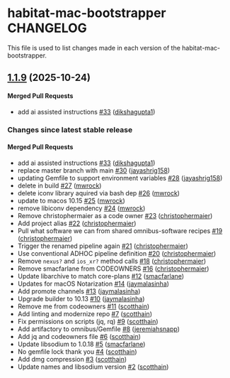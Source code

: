 habitat-mac-bootstrapper CHANGELOG
==========================
This file is used to list changes made in each version of the habitat-mac-bootstrapper.

<!-- latest_release 1.1.9 -->
## [1.1.9](https://github.com/habitat-sh/mac-bootstrapper/tree/1.1.9) (2025-10-24)

#### Merged Pull Requests
- add ai assisted instructions [#33](https://github.com/habitat-sh/mac-bootstrapper/pull/33) ([dikshagupta1](https://github.com/dikshagupta1))
<!-- latest_release -->

<!-- release_rollup since=1.0.12 -->
### Changes since latest stable release

#### Merged Pull Requests
- add ai assisted instructions [#33](https://github.com/habitat-sh/mac-bootstrapper/pull/33) ([dikshagupta1](https://github.com/dikshagupta1)) <!-- 1.1.9 -->
- replace master branch with main [#30](https://github.com/habitat-sh/mac-bootstrapper/pull/30) ([jayashrig158](https://github.com/jayashrig158)) <!-- 1.1.8 -->
- updating Gemfile to support environment variables [#28](https://github.com/habitat-sh/mac-bootstrapper/pull/28) ([jayashrig158](https://github.com/jayashrig158)) <!-- 1.1.7 -->
- delete in build [#27](https://github.com/habitat-sh/mac-bootstrapper/pull/27) ([mwrock](https://github.com/mwrock)) <!-- 1.1.6 -->
- delete iconv library aquired via bash dep [#26](https://github.com/habitat-sh/mac-bootstrapper/pull/26) ([mwrock](https://github.com/mwrock)) <!-- 1.1.5 -->
- update to macos 10.15 [#25](https://github.com/habitat-sh/mac-bootstrapper/pull/25) ([mwrock](https://github.com/mwrock)) <!-- 1.1.4 -->
- remove libiconv dependency [#24](https://github.com/habitat-sh/mac-bootstrapper/pull/24) ([mwrock](https://github.com/mwrock)) <!-- 1.1.3 -->
- Remove christophermaier as a code owner [#23](https://github.com/habitat-sh/mac-bootstrapper/pull/23) ([christophermaier](https://github.com/christophermaier)) <!-- 1.1.2 -->
- Add project alias [#22](https://github.com/habitat-sh/mac-bootstrapper/pull/22) ([christophermaier](https://github.com/christophermaier)) <!-- 1.1.1 -->
- Pull what software we can from shared omnibus-software recipes [#19](https://github.com/habitat-sh/mac-bootstrapper/pull/19) ([christophermaier](https://github.com/christophermaier)) <!-- 1.1.0 -->
- Trigger the renamed pipeline again [#21](https://github.com/habitat-sh/mac-bootstrapper/pull/21) ([christophermaier](https://github.com/christophermaier)) <!-- 1.0.17 -->
- Use conventional ADHOC pipeline definition [#20](https://github.com/habitat-sh/mac-bootstrapper/pull/20) ([christophermaier](https://github.com/christophermaier)) <!-- 1.0.16 -->
- Remove `nexus?` and `ios_xr?` method calls [#18](https://github.com/habitat-sh/mac-bootstrapper/pull/18) ([christophermaier](https://github.com/christophermaier)) <!-- 1.0.15 -->
- Remove smacfarlane from CODEOWNERS [#16](https://github.com/habitat-sh/mac-bootstrapper/pull/16) ([christophermaier](https://github.com/christophermaier)) <!-- 1.0.14 -->
- Update libarchive to match core-plans [#12](https://github.com/habitat-sh/mac-bootstrapper/pull/12) ([smacfarlane](https://github.com/smacfarlane)) <!-- 1.0.13 -->
- Updates for macOS Notarization [#14](https://github.com/habitat-sh/mac-bootstrapper/pull/14) ([jaymalasinha](https://github.com/jaymalasinha)) <!-- 1.0.12 -->
- Add promote channels [#13](https://github.com/habitat-sh/mac-bootstrapper/pull/13) ([jaymalasinha](https://github.com/jaymalasinha)) <!-- 1.0.11 -->
- Upgrade builder to 10.13 [#10](https://github.com/habitat-sh/mac-bootstrapper/pull/10) ([jaymalasinha](https://github.com/jaymalasinha)) <!-- 1.0.10 -->
- Remove me from codeowners [#11](https://github.com/habitat-sh/mac-bootstrapper/pull/11) ([scotthain](https://github.com/scotthain)) <!-- 1.0.9 -->
- Add linting and modernize repo [#7](https://github.com/habitat-sh/mac-bootstrapper/pull/7) ([scotthain](https://github.com/scotthain)) <!-- 1.0.8 -->
- Fix permissions on scripts (jq, rq) [#9](https://github.com/habitat-sh/mac-bootstrapper/pull/9) ([scotthain](https://github.com/scotthain)) <!-- 1.0.7 -->
- Add artifactory to omnibus/Gemfile [#8](https://github.com/habitat-sh/mac-bootstrapper/pull/8) ([jeremiahsnapp](https://github.com/jeremiahsnapp)) <!-- 1.0.6 -->
- Add jq and codeowners file [#6](https://github.com/habitat-sh/mac-bootstrapper/pull/6) ([scotthain](https://github.com/scotthain)) <!-- 1.0.5 -->
- Update libsodium to 1.0.18 [#5](https://github.com/habitat-sh/mac-bootstrapper/pull/5) ([smacfarlane](https://github.com/smacfarlane)) <!-- 1.0.4 -->
- No gemfile lock thank you [#4](https://github.com/habitat-sh/mac-bootstrapper/pull/4) ([scotthain](https://github.com/scotthain)) <!-- 1.0.3 -->
- Add dmg compression [#3](https://github.com/habitat-sh/mac-bootstrapper/pull/3) ([scotthain](https://github.com/scotthain)) <!-- 1.0.2 -->
- Update names and libsodium version [#2](https://github.com/habitat-sh/mac-bootstrapper/pull/2) ([scotthain](https://github.com/scotthain)) <!-- 1.0.1 -->
<!-- release_rollup -->

<!-- latest_stable_release -->
<!-- latest_stable_release -->